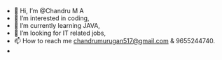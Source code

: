 - 👋 Hi, I’m @Chandru M A
- 👀 I’m interested in coding,
- 🌱 I’m currently learning JAVA,
- 💞️ I’m looking for IT related jobs,
- 📫 How to reach me chandrumurugan517@gmail.com & 9655244740.
-


